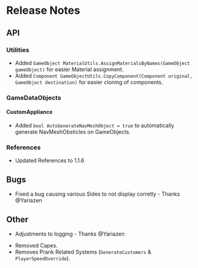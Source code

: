 # Release Notes

## API

### Utilities

+ Added `GameObject MaterialUtils.AssignMaterialsByNames(GameObject gameObject)` for easier Material assignment.
+ Added `Component GameObjectUtils.CopyComponent(Component original, GameObject destination)` for easier cloning of components.

### GameDataObjects

#### CustomAppliance

+ Added `bool AutoGenerateNavMeshObject = true` to automatically generate NavMeshObsticles on GameObjects.

### References

* Updated References to 1.1.6

## Bugs

* Fixed a bug causing various Sides to not display corretly - Thanks @Yariazen

## Other
* Adjustments to logging - Thanks @Yariazen
- Removed Capes.
- Removes Prank Related Systems (`GenerateCustomers` & `PlayerSpeedOverride`).